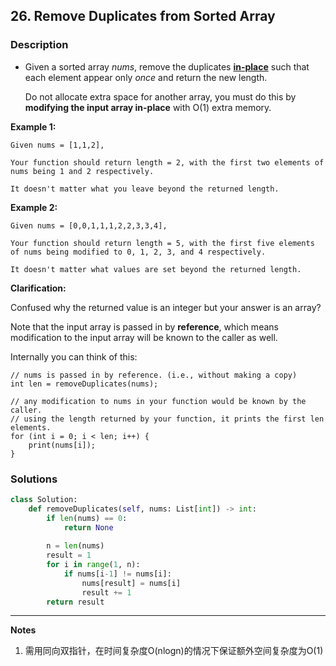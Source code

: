 ## 26. Remove Duplicates from Sorted Array

### **Description**

- Given a sorted array *nums*, remove the duplicates [**in-place**](https://en.wikipedia.org/wiki/In-place_algorithm) such that each element appear only *once* and return the new length.

  Do not allocate extra space for another array, you must do this by **modifying the input array in-place** with O(1) extra memory.

**Example 1:**

```
Given nums = [1,1,2],

Your function should return length = 2, with the first two elements of nums being 1 and 2 respectively.

It doesn't matter what you leave beyond the returned length.
```

**Example 2:**

```
Given nums = [0,0,1,1,1,2,2,3,3,4],

Your function should return length = 5, with the first five elements of nums being modified to 0, 1, 2, 3, and 4 respectively.

It doesn't matter what values are set beyond the returned length.
```

**Clarification:**

Confused why the returned value is an integer but your answer is an array?

Note that the input array is passed in by **reference**, which means modification to the input array will be known to the caller as well.

Internally you can think of this:

```
// nums is passed in by reference. (i.e., without making a copy)
int len = removeDuplicates(nums);

// any modification to nums in your function would be known by the caller.
// using the length returned by your function, it prints the first len elements.
for (int i = 0; i < len; i++) {
    print(nums[i]);
}
```

### 

### **Solutions**

```python
class Solution:
    def removeDuplicates(self, nums: List[int]) -> int:
        if len(nums) == 0:
            return None
        
        n = len(nums)
        result = 1
        for i in range(1, n):
            if nums[i-1] != nums[i]:
                nums[result] = nums[i]
                result += 1
        return result
```

****

**Notes**

1. 需用同向双指针，在时间复杂度O(nlogn)的情况下保证额外空间复杂度为O(1)